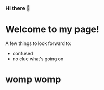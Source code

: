 ### Hi there 👋

# Welcome to my page!

A few things to look forward to:
- confused
- no clue what's going on

# womp womp
